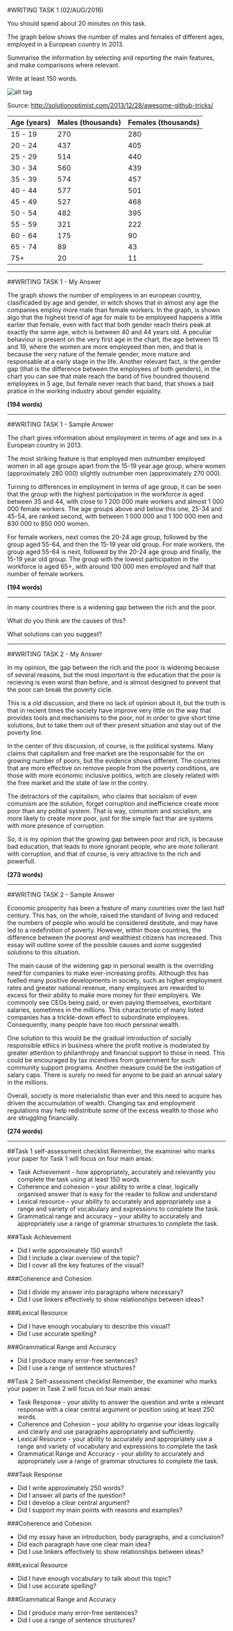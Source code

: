 #WRITING TASK 1 (02/AUG/2016)

You should spend about 20 minutes on this task.

  The graph below shows the number of males and females of different ages, employed in a European country in 2013.

  Summarise the information by selecting and reporting the main features, and make comparisons where relevant.

Write at least 150 words.

![alt tag](https://cloud.githubusercontent.com/assets/16638078/18208689/db189f12-7106-11e6-8935-2489a681dd66.png?raw=true "Number of people employed in a european country by age and gender, 2013")

Source: http://solutionoptimist.com/2013/12/28/awesome-github-tricks/

| Age (years)	| Males (thousands)	| Females (thousands)
| --- | --- | --- |
| 15 - 19	| 270	| 280
| 20 - 24	| 437	| 405
| 25 - 29	| 514	| 440
| 30 - 34	| 560	| 439
| 35 - 39	| 574	| 457
| 40 - 44	| 577	| 501
| 45 - 49	| 527	| 468
| 50 - 54	| 482	| 395
| 55 - 59	| 321	| 222
| 60 - 64	| 175	| 90
| 65 - 74	| 89	| 43
| 75+	| 20	| 11

----

##WRITING TASK 1 - My Answer

The graph shows the number of employees in an european country, clasificaded by age and gender, in witch shows that in almost any age the companies employ more male than female workers. In the graph, is shown algo that the highest trend of age for male to be employeed happens a little earlier that female, even with fact that both gender reach theirs peak at exactly the same age, witch is between 40 and 44 years old. A peculiar behaviour is present on the very first age in the chart, the age between 15 and 19, where the women are more employeed than men, and that is because the very nature of the female gender, more mature and responsable at a early stage in the life. Another relevant fact, is the gender gap (that is the difference between the employees of both genders), in the chart you can see that male reach the band of five houndred thousend employees in 5 age, but female never reach that band, that shows a bad pratice in the working industry about gender equiality.

**(194 words)**

----

##WRITING TASK 1 - Sample Answer


The chart gives information about employment in terms of age and sex in a European country in 2013.

The most striking feature is that employed men outnumber employed women in all age groups apart from the 15-19 year age group, where women (approximately 280 000) slightly outnumber men (approximately 270 000).

Turning to differences in employment in terms of age group, it can be seen that the group with the highest participation in the workforce is aged between 35 and 44, with close to 1 200 000 male workers and almost 1 000 000 female workers. The age groups above and below this one, 25-34 and 45-54, are ranked second, with between 1 000 000 and 1 100 000 men and 830 000 to 850 000 women.

For female workers, next comes the 20-24 age group, followed by the group aged 55-64, and then the 15-19 year old group. For male workers, the group aged 55-64 is next, followed by the 20-24 age group and finally, the 15-19 year old group. The group with the lowest participation in the workforce is aged 65+, with around 100 000 men employed and half that number of female workers.

**(194 words)**

---

In many countries there is a widening gap between 
the rich and the poor.


What do you think are the causes of this?


What solutions can you suggest?


---

##WRITING TASK 2 - My Answer

In my opinion, the gap between the rich and the poor is widening because of several reasons, but the most important is the education that the poor is recieving is even worst than before, and is almost designed to prevent that the poor can break the poverty cicle.

This is a old discussion, and there no lack of opinion about it, but the truth is that in recient times the society have improve very little on the way that provides tools and mechanisims to the poor, not in order to give short time solutions, but to take them out of their present situation and stay out of the poverty line.

In the center of this discussion, of course, is the political systems. Many claims that capitalism and free market are the responsable for the on growing number of poors, but the evidence shows different. The countries that are more effective on remove people from the poverty conditions, are those with more economic inclusive politics, witch are closely related with the free market and the state of law in the contry.

The detractors of the capitalism, who claims that socialsm of even comunism are the solution, forget corruption and inefficience create more poor than any politial system. That is way, comunism and socialism, are more likely to create more poor, just for the simple fact thar are systems with more presence of corruption.

So, it is my opinion that the growing gap between poor and rich, is because bad education, that leads to more ignorant people, who are more tollerant with corruption, and that of course, is very attractive to the rich and powerfull.

**(273 words)**

---

##WRITING TASK 2 - Sample Answer


Economic prosperity has been a feature of many countries over the last half century. This has, on the whole, raised the standard of living and reduced the numbers of people who would be considered destitute, and may have led to a redefinition of poverty. However, within those countries, the difference between the poorest and wealthiest citizens has increased. This essay will outline some of the possible causes and some suggested solutions to this situation.

The main cause of the widening gap in personal wealth is the overriding need for companies to make ever-increasing profits. Although this has fuelled many positive developments in society, such as higher employment rates and greater national revenue, many employees are rewarded to excess for their ability to make more money for their employers. We commonly see CEOs being paid, or even paying themselves, exorbitant salaries, sometimes in the millions. This characteristic of many listed companies has a trickle-down effect to subordinate employees. Consequently, many people have too much personal wealth.

One solution to this would be the gradual introduction of socially responsible ethics in business where the profit motive is moderated by greater attention to philanthropy and financial support to those in need. This could be encouraged by tax incentives from government for such community support programs. Another measure could be the instigation of salary caps. There is surely no need for anyone to be paid an annual salary in the millions.

Overall, society is more materialistic than ever and this need to acquire has driven the accumulation of wealth. Changing tax and employment regulations may help redistribute some of the excess wealth to those who are struggling financially.

**(274 words)**

---

##Task 1 self-assessment checklist
Remember, the examiner who marks your paper for Task 1 will focus on four main areas:
* Task Achievement - how appropriately, accurately and relevantly you complete the task using at least 150 words
* Coherence and cohesion – your ability to write a clear, logically organised answer that is easy for the reader to follow and understand
* Lexical resource – your ability to accurately and appropriately use a range and variety of vocabulary and expressions to complete the task.
* Grammatical range and accuracy – your ability to accurately and appropriately use a range of grammar structures to complete the task.

###Task Achievement
* Did I write approximately 150 words? 
* Did I include a clear overview of the topic? 
* Did I cover all the key features of the visual? 

###Coherence and Cohesion
* Did I divide my answer into paragraphs where necessary? 
* Did I use linkers effectively to show relationships between ideas? 

###Lexical Resource
* Did I have enough vocabulary to describe this visual? 
* Did I use accurate spelling? 

###Grammatical Range and Accuracy
* Did I produce many error-free sentences? 
* Did I use a range of sentence structures? 
 

##Task 2 Self-assessment checklist
Remember, the examiner who marks your paper in Task 2 will focus on four main areas:
* Task Response - your ability to answer the question and write a relevant response with a clear central argument or position using at least 250 words.
* Coherence and Cohesion – your ability to organise your ideas logically and clearly and use paragraphs appropriately and sufficiently.
* Lexical Resource - your ability to accurately and appropriately use a range and variety of vocabulary and expressions to complete the task
* Grammatical Range and Accuracy - your ability to accurately and appropriately use a range of grammar structures to complete the task.

###Task Response
* Did I write approximately 250 words?
* Did I answer all parts of the question?
* Did I develop a clear central argument? 
* Did I support my main points with reasons and examples? 

###Coherence and Cohesion
* Did my essay have an introduction, body paragraphs, and a conclusion? 
* Did each paragraph have one clear main idea? 
* Did I use linkers effectively to show relationships between ideas? 

###Lexical Resource
* Did I have enough vocabulary to talk about this topic? 
* Did I use accurate spelling? 

###Grammatical Range and Accuracy
* Did I produce many error-free sentences? 
* Did I use a range of sentence structures? 
